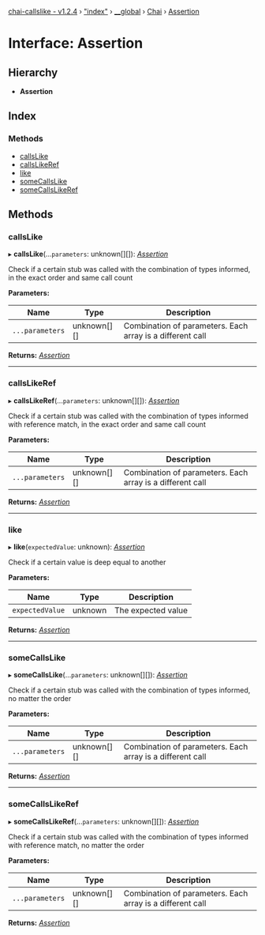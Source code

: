 [chai-callslike - v1.2.4](../README.md) › ["index"](../modules/_index_.md) › [__global](../modules/_index_.__global.md) › [Chai](../modules/_index_.__global.chai.md) › [Assertion](_index_.__global.chai.assertion.md)

# Interface: Assertion

## Hierarchy

* **Assertion**

## Index

### Methods

* [callsLike](_index_.__global.chai.assertion.md#callslike)
* [callsLikeRef](_index_.__global.chai.assertion.md#callslikeref)
* [like](_index_.__global.chai.assertion.md#like)
* [someCallsLike](_index_.__global.chai.assertion.md#somecallslike)
* [someCallsLikeRef](_index_.__global.chai.assertion.md#somecallslikeref)

## Methods

###  callsLike

▸ **callsLike**(...`parameters`: unknown[][]): *[Assertion](_index_.__global.chai.assertion.md)*

Check if a certain stub was called with the combination of types informed, in the exact order and same call count

**Parameters:**

Name | Type | Description |
------ | ------ | ------ |
`...parameters` | unknown[][] | Combination of parameters. Each array is a different call  |

**Returns:** *[Assertion](_index_.__global.chai.assertion.md)*

___

###  callsLikeRef

▸ **callsLikeRef**(...`parameters`: unknown[][]): *[Assertion](_index_.__global.chai.assertion.md)*

Check if a certain stub was called with the combination of types informed with reference match, in the exact order and same call count

**Parameters:**

Name | Type | Description |
------ | ------ | ------ |
`...parameters` | unknown[][] | Combination of parameters. Each array is a different call  |

**Returns:** *[Assertion](_index_.__global.chai.assertion.md)*

___

###  like

▸ **like**(`expectedValue`: unknown): *[Assertion](_index_.__global.chai.assertion.md)*

Check if a certain value is deep equal to another

**Parameters:**

Name | Type | Description |
------ | ------ | ------ |
`expectedValue` | unknown | The expected value  |

**Returns:** *[Assertion](_index_.__global.chai.assertion.md)*

___

###  someCallsLike

▸ **someCallsLike**(...`parameters`: unknown[][]): *[Assertion](_index_.__global.chai.assertion.md)*

Check if a certain stub was called with the combination of types informed, no matter the order

**Parameters:**

Name | Type | Description |
------ | ------ | ------ |
`...parameters` | unknown[][] | Combination of parameters. Each array is a different call  |

**Returns:** *[Assertion](_index_.__global.chai.assertion.md)*

___

###  someCallsLikeRef

▸ **someCallsLikeRef**(...`parameters`: unknown[][]): *[Assertion](_index_.__global.chai.assertion.md)*

Check if a certain stub was called with the combination of types informed with reference match, no matter the order

**Parameters:**

Name | Type | Description |
------ | ------ | ------ |
`...parameters` | unknown[][] | Combination of parameters. Each array is a different call  |

**Returns:** *[Assertion](_index_.__global.chai.assertion.md)*
